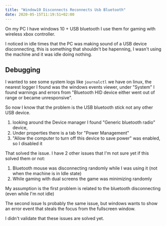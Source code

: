 ```yaml
---
title: "Window10 Disconnects Reconnects Usb Bluetooth"
date: 2020-05-15T11:19:51+02:00
---
```


On my PC I have windows 10 + USB bluetooth I use them for gaming with wireless xbox controller.

I noticed in idle times that the PC was making sound of a USB device
disconnecting, this is something that shouldn't be hapenning, I wasn't using the
machine and it was idle doing nothing.

## Debugging

I wanted to see some system logs like `journalctl` we have on linux, the nearest
logger I found was the windows events viewer, under "System" I found warnings
and errors from "Bluetooth HID device either went out of range or became
unresponsive".

So now I know that the problem is the USB bluetooth stick not any other USB
device.

1. looking around the Device manager I found "Generic bluetooth radio" device,
1. Under properties there is a tab for "Power Management"
1. "Allow the computer to turn off this device to save power" was enabled, so I
   disabled it


That solved the issue. I have 2 other issues that I'm not sure yet if this
solved them or not:

1. Bluetooth mouse was disconnecting randomly while I was using it (not when the
   machine is in Idle state)
1. While gaming with dual screens the game was minimizing randomly

My assumption is the first problem is related to the bluetooth disconnecting
(even while I'm not idle)

The second issue Is probably the same issue, but windows wants to show an error
event that steals the focus from the fullscreen window.

I didn't validate that these issues are solved yet.

